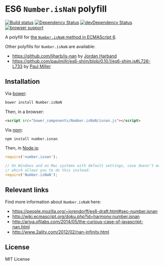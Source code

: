 # ES6 `Number.isNaN` polyfill

[![Build status](https://travis-ci.org/leonderijke/Number.isNaN.svg?branch=master)](https://travis-ci.org/leonderijke/Number.isNaN)
[![Dependency Status](https://david-dm.org/leonderijke/Number.isNaN.svg?theme=shields.io)](https://david-dm.org/leonderijke/Number.isNaN)
[![devDependency Status](https://david-dm.org/leonderijke/Number.isNaN/dev-status.svg?theme=shields.io)](https://david-dm.org/leonderijke/Number.isNaN#info=devDependencies)
[![browser support](https://ci.testling.com/leonderijke/Number.isNaN.png)
](https://ci.testling.com/leonderijke/Number.isNaN)

A polyfill for [the `Number.isNaN` method in ECMAScript 6](https://people.mozilla.org/~jorendorff/es6-draft.html#sec-number.isnan).

Other polyfills for `Number.isNaN` are available:

* <https://github.com/ljharb/is-nan> by [Jordan Harband](https://twitter.com/ljharb)
* <https://github.com/paulmillr/es6-shim/blob/0.10.1/es6-shim.js#L726-L733> by [Paul Miller](http://paulmillr.com/)

## Installation

Via [bower](http://bower.io/):

```bash
bower install Number.isNaN
```

Then, in a browser:

```html
<script src="bower_components/Number.isNaN/isnan.js"></script>
```

Via [npm](http://npmjs.org/):

```bash
npm install number.isnan
```

Then, in [Node.js](http://nodejs.org/):

```js
require('number.isnan');

// On Windows and on Mac systems with default settings, case doesn’t matter,
// which allows you to do this instead:
require('Number.isNaN');
```

## Relevant links

Find more information about `Number.isNaN` here:

* https://people.mozilla.org/~jorendorff/es6-draft.html#sec-number.isnan
* http://wiki.ecmascript.org/doku.php?id=harmony:number.isnan
* http://ariya.ofilabs.com/2014/05/the-curious-case-of-javascript-nan.html
* http://www.2ality.com/2012/02/nan-infinity.html

## License

MIT License
